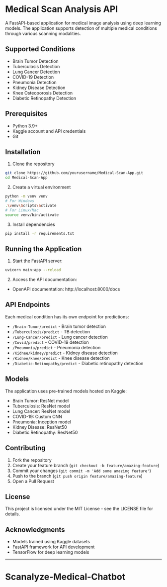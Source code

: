 # Medical Scan Analysis API

A FastAPI-based application for medical image analysis using deep learning models. The application supports detection of multiple medical conditions through various scanning modalities.

## Supported Conditions

- Brain Tumor Detection
- Tuberculosis Detection
- Lung Cancer Detection
- COVID-19 Detection
- Pneumonia Detection
- Kidney Disease Detection
- Knee Osteoporosis Detection
- Diabetic Retinopathy Detection

## Prerequisites

- Python 3.9+
- Kaggle account and API credentials
- Git

## Installation

1. Clone the repository

```bash
git clone https://github.com/yourusername/Medical-Scan-App.git
cd Medical-Scan-App
```

2. Create a virtual environment

```bash
python -m venv venv
# For Windows
.\venv\Scripts\activate
# For Linux/Mac
source venv/bin/activate
```

3. Install dependencies

```bash
pip install -r requirements.txt
```

## Running the Application

1. Start the FastAPI server:

```bash
uvicorn main:app --reload
```

2. Access the API documentation:

- OpenAPI documentation: http://localhost:8000/docs

## API Endpoints

Each medical condition has its own endpoint for predictions:

- `/Brain-Tumor/predict` - Brain tumor detection
- `/Tuberculosis/predict` - TB detection
- `/Lung-Cancer/predict` - Lung cancer detection
- `/Covid/predict` - COVID-19 detection
- `/Pneumonia/predict` - Pneumonia detection
- `/Kidnee/kidney/predict` - Kidney disease detection
- `/Kidnee/knee/predict` - Knee disease detection
- `/Diabetic-Retinopathy/predict` - Diabetic retinopathy detection

## Models

The application uses pre-trained models hosted on Kaggle:

- Brain Tumor: ResNet model
- Tuberculosis: ResNet model
- Lung Cancer: ResNet model
- COVID-19: Custom CNN
- Pneumonia: Inception model
- Kidney Disease: ResNet50
- Diabetic Retinopathy: ResNet50

## Contributing

1. Fork the repository
2. Create your feature branch (`git checkout -b feature/amazing-feature`)
3. Commit your changes (`git commit -m 'Add some amazing feature'`)
4. Push to the branch (`git push origin feature/amazing-feature`)
5. Open a Pull Request

## License

This project is licensed under the MIT License - see the LICENSE file for details.

## Acknowledgments

- Models trained using Kaggle datasets
- FastAPI framework for API development
- TensorFlow for deep learning models
---

# Scanalyze-Medical-Chatbot

